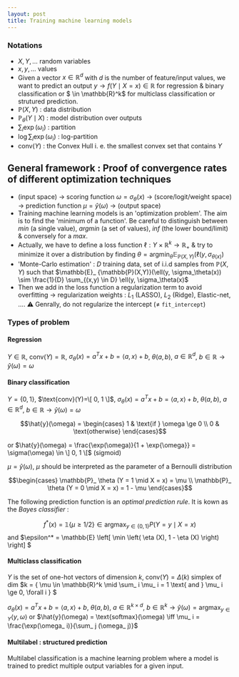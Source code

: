 ```yaml
---
layout: post
title: Training machine learning models
---
```


### Notations

* $X, Y, \ldots$ random variables
* $x, y, \ldots$ values
* Given a vector $x \in \mathbb{R}^d$ with $d$ is the number of feature/input values, we want to predict an output $y \to f(Y \mid X=x) \in \mathbb{R}$ for regression & binary classification or $ \in \mathbb{R}^k$ for multiclass classification or strutured prediction.
* $\mathbb{P}(X, Y)$ : data distribution
* $\mathbb{P}_ {\theta}(Y \mid X)$ : model distribution over outputs
* $\sum_i \exp(\omega_i)$ : partition
* $\log\sum_i \exp(\omega_i)$ : log-partition
* $\text{conv}(Y)$ : the Convex Hull i. e. the smallest convex set that contains $Y$ 

## General framework : Proof of convergence rates of different optimization techniques

* (input space) $\to$ scoring function $\omega=\sigma_\theta(x)$ $\to$ (score/logit/weight space) $\to$ prediction function $\mu=\hat{y}(\omega)$ $\to$ (output space)
* Training machine learning models is an 'optimization problem'. The aim is to find the 'minimum of a function'. Be careful to distinguish between *min* (a single value), *argmin* (a set of values), *inf* (the lower bound/limit) & conversely for a *max*.
* Actually, we have to define a loss function $\ell:Y\times\mathbb{R}^k \to \mathbb{R}_ {+}$ & try to minimize it over a distribution by finding $\theta=\text{argmin}_ \theta \mathbb{E}_ {\mathbb{P}(X,Y)}(\ell(y, \sigma_ {\theta(x)})$
* 'Monte-Carlo estimation' : $D$ training data, set of i.i.d samples from $\mathbb{P}(X,Y)$ such that $\mathbb{E}_ {\mathbb{P}(X,Y)}(\ell(y, \sigma_\theta(x)) \sim \frac{1}{D} \sum_{(x,y) \in D} \ell(y, \sigma_\theta(x)$
* Then we add in the loss function a regularization term to avoid overfitting $\to$ regularization weights : $L_1$ (LASSO), $L_2$ (Ridge), Elastic-net, $\ldots$. ⚠ Genrally, do not regularize the intercept ($\neq$ `fit_intercept`)

### Types of problem

#### Regression 

$Y \in \mathbb{R}$, $\text{conv}(Y)=\mathbb{R}$, $\sigma_\theta(x)=a^T x + b = \langle a, x \rangle + b$, $\theta(a, b)$, $a \in \mathbb{R}^d$, $b \in \mathbb{R} \to \hat{y}(\omega) = \omega$
#### Binary classification

$Y = \{ 0, 1 \}$, $\text{conv}(Y)=\[ 0, 1 \]$, $\sigma_\theta(x)=a^T x + b = \langle a, x \rangle + b$, $\theta(a, b)$, $a \in \mathbb{R}^d$, $b \in \mathbb{R} \to \hat{y}(\omega) = \omega$

$$\hat{y}(\omega) = \begin{cases}
1 & \text{if } \omega \ge 0 \\
0 & \text{otherwise}
\end{cases}$$ 

or $\hat{y}(\omega) = \frac{\exp(\omega)}{1 + \exp{\omega}} = \sigma(\omega) \in \] 0, 1 \[$ (sigmoid)

$\mu = \hat{y}(\omega)$, $\mu$ should be interpreted as the parameter of a Bernoulli distribution

$$\begin{cases}
\mathbb{P}_ \theta (Y = 1 \mid X = x) = \mu \\
\mathbb{P}_ \theta (Y = 0 \mid X = x) = 1 - \mu
\end{cases}$$

The following prediction function is an *optimal prediction rule*. It is kown as the *Bayes classifier* :

$$f^* (x) = \mathbb{1} \{ \mu \ge 1/2 \} \in \operatorname{argmax}_{y \in \{ 0, 1\}} P(Y = y \mid X = x)$$ and $\epsilon^* = \mathbb{E} \left[ \min \left( \eta (X), 1 - \eta (X) \right) \right] $

#### Multiclass classification

$Y$ is the set of one-hot vectors of dimension $k$, $\text{conv}(Y)=\Delta(k)$ simplex of dim $k = \{ \mu \in \mathbb{R}^k \mid \sum_ i \mu_ i = 1 \text{ and } \mu_ i \ge 0, \forall i \} $

$\sigma_\theta(x)=a^T x + b = \langle a, x \rangle + b$, $\theta(a, b)$, $a \in \mathbb{R}^{k \times d}$, $b \in \mathbb{R}^k \to \hat{y}(\omega) = \text{argmax}_ {y \in Y} \langle y, \omega \rangle$ or $\hat{y}(\omega) = \text{softmax}(\omega) \iff \mu_ i = \frac{\exp(\omega_ i)}{\sum_ j (\omega_ j)}$

#### Multilabel : structured prediction

Multilabel classification is a machine learning problem where a model is trained to predict multiple output variables for a given input.
